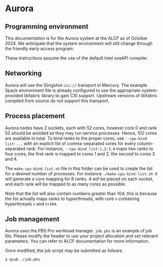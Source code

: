 Aurora
======


Programming environment
-----------------------

This documentation is for the Aurora system at the ALCF as of October 2024.
We anticipate that the system environment will still change through the
friendly early access program.

These instructions assume the use of the default Intel oneAPI compiler.

Networking
----------

Aurora will use the Slingshot `cxi://` transport in Mercury. The example Spack
environment file is already configured to use the appropriate system-provided
libfabric library to gain CXI support.  Upstream versions of libfabric compiled
from source do not support this transport.

Process placement
-----------------

Aurora nodes have 2 sockets, each with 52 cores, however core 0 and rank 52
should be avoided as they may run service processes. Hence, 102 cores are available
in total. To bind ranks to the proper cores, use `--cpu-bind list:...` with an
explicit list of comma-separated cores for every column-separated rank.
For instance, `--cpu-bind list:1,2:3,4` maps two ranks to four cores, the first
rank is mapped to cores 1 and 2, the second to cores 3 and 4.

The `make-cpu-bind-list.sh` file in this folder can be used to create the list
for a desired number of processes. For instance `./make-cpu-bind-list.sh 8` will
generate a core mapping for 8 ranks. 4 will be placed on each socket, and each
rank will be mapped to as many cores as possible.

Note that the list will also contain numbers greater than 104; this is because
the list actually maps ranks to hyperthreads, with core `n` containing hyperthreads
`n` and `n+104`.

Job management
--------------

Aurora uses the PBS Pro workload manager.  `job.pbs` is an example of job
file. Please modify the header to use your project allocation and set
relevant parameters. You can refer to ALCF documentation for more
information.

Once modified, the job script may be submitted as follows.

```
$ qsub ./job.pbs
```

